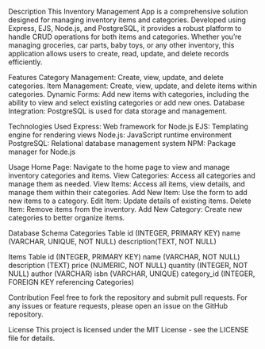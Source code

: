Description
This Inventory Management App is a comprehensive solution designed for managing inventory items and categories. Developed using Express, EJS, Node.js, and PostgreSQL, it provides a robust platform to handle CRUD operations for both items and categories. Whether you’re managing groceries, car parts, baby toys, or any other inventory, this application allows users to create, read, update, and delete records efficiently.

Features
Category Management: Create, view, update, and delete categories.
Item Management: Create, view, update, and delete items within categories.
Dynamic Forms: Add new items with categories, including the ability to view and select existing categories or add new ones.
Database Integration: PostgreSQL is used for data storage and management.

Technologies Used
Express: Web framework for Node.js
EJS: Templating engine for rendering views
Node.js: JavaScript runtime environment
PostgreSQL: Relational database management system
NPM: Package manager for Node.js

Usage
Home Page: Navigate to the home page to view and manage inventory categories and items.
View Categories: Access all categories and manage them as needed.
View Items: Access all items, view details, and manage them within their categories.
Add New Item: Use the form to add new items to a category.
Edit Item: Update details of existing items.
Delete Item: Remove items from the inventory.
Add New Category: Create new categories to better organize items.

Database Schema
Categories Table
id (INTEGER, PRIMARY KEY)
name (VARCHAR, UNIQUE, NOT NULL)
description(TEXT, NOT NULL)

Items Table
id (INTEGER, PRIMARY KEY)
name (VARCHAR, NOT NULL)
description (TEXT)
price (NUMERIC, NOT NULL)
quantity (INTEGER, NOT NULL)
author (VARCHAR)
isbn (VARCHAR, UNIQUE)
category_id (INTEGER, FOREIGN KEY referencing Categories)

Contribution
Feel free to fork the repository and submit pull requests. For any issues or feature requests, please open an issue on the GitHub repository.

License
This project is licensed under the MIT License - see the LICENSE file for details.

